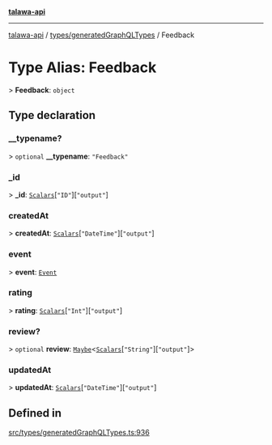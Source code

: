 [**talawa-api**](../../../README.md)

***

[talawa-api](../../../modules.md) / [types/generatedGraphQLTypes](../README.md) / Feedback

# Type Alias: Feedback

\> **Feedback**: `object`

## Type declaration

### \_\_typename?

\> `optional` **\_\_typename**: `"Feedback"`

### \_id

\> **\_id**: [`Scalars`](Scalars.md)\[`"ID"`\]\[`"output"`\]

### createdAt

\> **createdAt**: [`Scalars`](Scalars.md)\[`"DateTime"`\]\[`"output"`\]

### event

\> **event**: [`Event`](Event.md)

### rating

\> **rating**: [`Scalars`](Scalars.md)\[`"Int"`\]\[`"output"`\]

### review?

\> `optional` **review**: [`Maybe`](Maybe.md)\<[`Scalars`](Scalars.md)\[`"String"`\]\[`"output"`\]\>

### updatedAt

\> **updatedAt**: [`Scalars`](Scalars.md)\[`"DateTime"`\]\[`"output"`\]

## Defined in

[src/types/generatedGraphQLTypes.ts:936](https://github.com/PalisadoesFoundation/talawa-api/blob/4b5c74fd36bcfc2e36f3a06b67d517e865c188be/src/types/generatedGraphQLTypes.ts#L936)
